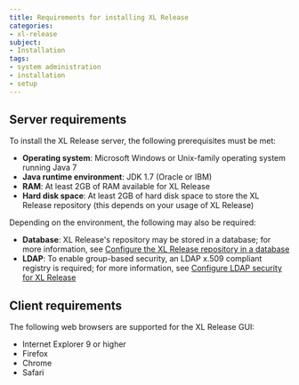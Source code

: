 ```yaml
---
title: Requirements for installing XL Release
categories:
- xl-release
subject:
- Installation
tags:
- system administration
- installation
- setup
---
```


## Server requirements

To install the XL Release server, the following prerequisites must be met:

* **Operating system**: Microsoft Windows or Unix-family operating system running Java 7
* **Java runtime environment**: JDK 1.7 (Oracle or IBM)
* **RAM**: At least 2GB of RAM available for XL Release
* **Hard disk space**: At least 2GB of hard disk space to store the XL Release repository (this depends on your usage of XL Release)

Depending on the environment, the following may also be required:

* **Database**: XL Release's repository may be stored in a database; for more information, see [Configure the XL Release repository in a database](/xl-release/how-to/configure-the-xl-release-repository-in-a-database.html)
* **LDAP**: To enable group-based security, an LDAP x.509 compliant registry is required; for more information, see [Configure LDAP security for XL Release](/xl-release/how-to/configure-ldap-security-for-xl-release.html)

## Client requirements

The following web browsers are supported for the XL Release GUI:

* Internet Explorer 9 or higher
* Firefox
* Chrome
* Safari
